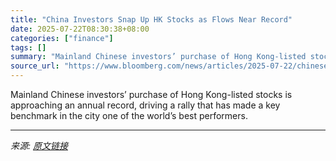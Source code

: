 ```yaml
---
title: "China Investors Snap Up HK Stocks as Flows Near Record"
date: 2025-07-22T08:30:38+08:00
categories: ["finance"]
tags: []
summary: "Mainland Chinese investors’ purchase of Hong Kong-listed stocks is approaching an annual record, driving a rally that has made a key benchmark in the city one of the world’s best performers."
source_url: "https://www.bloomberg.com/news/articles/2025-07-22/chinese-investors-snap-up-hong-kong-stocks-as-flows-near-record"
---
```


Mainland Chinese investors’ purchase of Hong Kong-listed stocks is approaching an annual record, driving a rally that has made a key benchmark in the city one of the world’s best performers.

---

*来源: [原文链接](https://www.bloomberg.com/news/articles/2025-07-22/chinese-investors-snap-up-hong-kong-stocks-as-flows-near-record)*
